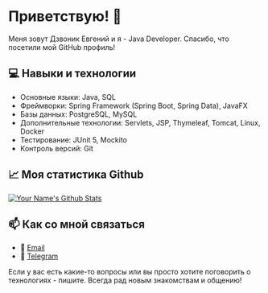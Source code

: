 # Приветствую! 👋
Меня зовут Дзвоник Евгений и я - Java Developer. Спасибо, что посетили мой GitHub профиль!

## 💻 Навыки и технологии

- Основные языки: Java, SQL
- Фреймворки: Spring Framework (Spring Boot, Spring Data), JavaFX
- Базы данных: PostgreSQL, MySQL
- Дополнительные технологии: Servlets, JSP, Thymeleaf, Tomcat, Linux, Docker
- Тестирование: JUnit 5, Mockito
- Контроль версий: Git

## 📈 Моя статистика Github

[![Your Name's Github Stats](https://github-readme-stats.vercel.app/api?username=edzvonik)](https://github.com/edzvonik/github-readme-stats)

## 📫 Как со мной связаться

- 📧 [Email](mailto:ev.dzvonik@gmail.com)
- 💬 [Telegram](https://t.me/edzvonik)

Если у вас есть какие-то вопросы или вы просто хотите поговорить о технологиях - пишите. Всегда рад новым знакомствам и общению!
